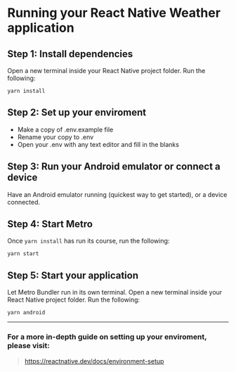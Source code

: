 # Running your React Native Weather application

## Step 1: Install dependencies

Open a new terminal inside your React Native project folder. Run the following:

```
yarn install
```

## Step 2: Set up your enviroment

- Make a copy of .env.example file
- Rename your copy to .env
- Open your .env with any text editor and fill in the blanks

## Step 3: Run your Android emulator or connect a device

Have an Android emulator running (quickest way to get started), or a device connected.

## Step 4: Start Metro

Once `yarn install` has run its course, run the following:

```
yarn start
```

## Step 5: Start your application

Let Metro Bundler run in its own terminal. Open a new terminal inside your React Native project folder. Run the following:

```
yarn android
```

<hr/>

### For a more in-depth guide on setting up your enviroment, please visit:

> https://reactnative.dev/docs/environment-setup

<!-- ### Run instructions for Android:

- Have an Android emulator running (quickest way to get started), or a device connected.
- cd "D:\Documents\Programacion\IBM\weatherAppIBM" && npx react-native run-android

### Run instructions for Windows:

- See https://aka.ms/ReactNativeGuideWindows for the latest up-to-date instructions. -->
